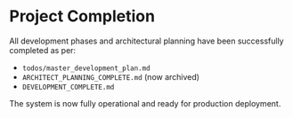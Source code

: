 # Project Completion

All development phases and architectural planning have been successfully completed as per:

- `todos/master_development_plan.md`
- `ARCHITECT_PLANNING_COMPLETE.md` (now archived)
- `DEVELOPMENT_COMPLETE.md`

The system is now fully operational and ready for production deployment.